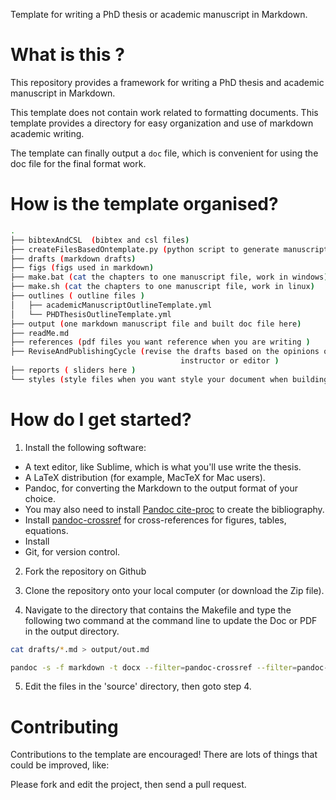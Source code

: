 Template for writing a PhD thesis or academic manuscript in Markdown.


# What is this ?


This repository provides a framework for writing a PhD thesis and academic manuscript in Markdown.

This template does not contain work related to formatting documents. This template provides a directory for easy organization and use of markdown academic writing.

The template can finally output a `doc` file, which is convenient for using the doc file for the final format work.



# How is the template organised?

```bash
.
├── bibtexAndCSL  (bibtex and csl files)
├── createFilesBasedOntemplate.py (python script to generate manuscript files based on outline)
├── drafts (markdown drafts)
├── figs (figs used in markdown)
├── make.bat (cat the chapters to one manuscript file, work in windows)
├── make.sh (cat the chapters to one manuscript file, work in linux)
├── outlines ( outline files )
│   ├── academicManuscriptOutlineTemplate.yml 
│   └── PHDThesisOutlineTemplate.yml
├── output (one markdown manuscript file and built doc file here)
├── readMe.md
├── references (pdf files you want reference when you are writing )
├── ReviseAndPublishingCycle (revise the drafts based on the opinions of the    
                                      instructor or editor )
├── reports ( sliders here )
└── styles (style files when you want style your document when building)
```


# How do I get started?

1. Install the following software:

- A text editor, like Sublime, which is what you'll use write the thesis.
- A LaTeX distribution (for example, MacTeX for Mac users).
- Pandoc, for converting the Markdown to the output format of your choice. 
- You may also need to install [Pandoc cite-proc](https://github.com/jgm/pandoc-citeproc) to create the bibliography.
- Install [pandoc-crossref](https://github.com/lierdakil/pandoc-crossref) for cross-references for figures, tables, equations.
- Install 
- Git, for version control.
  
2. Fork the repository on Github

3. Clone the repository onto your local computer (or download the Zip file).

4. Navigate to the directory that contains the Makefile and type the following two command at the command line to update the Doc or PDF in the output directory.

```bash
cat drafts/*.md > output/out.md

```

```bash
pandoc -s -f markdown -t docx --filter=pandoc-crossref --filter=pandoc-citeproc --bibliography=my.bib --csl=chinese-gb7714-2005-numeric.csl -o out/out.docx  output/out.md
```


5. Edit the files in the 'source' directory, then goto step 4.




# Contributing

Contributions to the template are encouraged! There are lots of things that could be improved, like:



Please fork and edit the project, then send a pull request.



